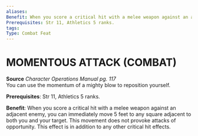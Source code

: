 ```yaml
---
aliases: 
Benefit: When you score a critical hit with a melee weapon against an adjacent enemy, you can immediately move 5 feet to any square adjacent to both you and your target. This movement does not provoke attacks of opportunity. This effect is in addition to any other critical hit effects.
Prerequisites: Str 11, Athletics 5 ranks.
tags: 
Type: Combat Feat
---
```

# MOMENTOUS ATTACK (COMBAT)
**Source** _Character Operations Manual pg. 117_  
You can use the momentum of a mighty blow to reposition yourself.

**Prerequisites**: Str 11, Athletics 5 ranks.

**Benefit**: When you score a critical hit with a melee weapon against an adjacent enemy, you can immediately move 5 feet to any square adjacent to both you and your target. This movement does not provoke attacks of opportunity. This effect is in addition to any other critical hit effects.